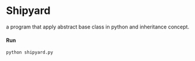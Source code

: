 # Shipyard
a program that apply abstract base class in python and inheritance concept.

#### Run
`python shipyard.py`
